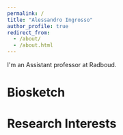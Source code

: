 ```yaml
---
permalink: /
title: "Alessandro Ingrosso"
author_profile: true
redirect_from: 
  - /about/
  - /about.html
---
```


I'm an Assistant professor at Radboud.

Biosketch
======

Research Interests
======
